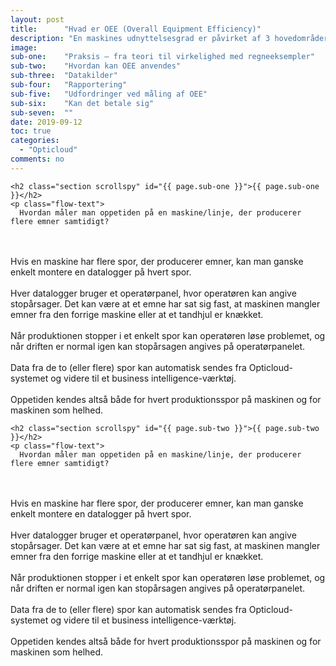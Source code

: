 ```yaml
---
layout: post
title:      "Hvad er OEE (Overall Equipment Efficiency)"
description: "En maskines udnyttelsesgrad er påvirket af 3 hovedområder - herunder 6 tabsgivende faktorer. Availability, Performance og Quality."
image:
sub-one:    "Praksis – fra teori til virkelighed med regneeksempler"
sub-two:    "Hvordan kan OEE anvendes"
sub-three:  "Datakilder"
sub-four:   "Rapportering"
sub-five:   "Udfordringer ved måling af OEE"
sub-six:    "Kan det betale sig"
sub-seven:  ""
date: 2019-09-12
toc: true
categories:
  - "Opticloud"
comments: no
---
```


<div class="row">
  <div class="col s12 m10 push-m1">

    <h2 class="section scrollspy" id="{{ page.sub-one }}">{{ page.sub-one }}</h2>
    <p class="flow-text">
      Hvordan måler man oppetiden på en maskine/linje, der producerer flere emner samtidigt?
  <br><br>
      Hvis en maskine har flere spor, der producerer emner, kan man ganske enkelt montere en datalogger på hvert spor.
  <br><br>
      Hver datalogger bruger et operatørpanel, hvor operatøren kan angive stopårsager. Det kan være at et emne har sat sig fast, at maskinen mangler emner fra den forrige maskine eller at et tandhjul er knækket.
  <br><br>
      Når produktionen stopper i et enkelt spor kan operatøren løse problemet, og når driften er normal igen kan stopårsagen angives på operatørpanelet.
  <br><br>
      Data fra de to (eller flere) spor kan automatisk sendes fra Opticloud-systemet og videre til et business intelligence-værktøj.
  <br><br>
      Oppetiden kendes altså både for hvert produktionsspor på maskinen og for maskinen som helhed.
    </p>

  </div>
</div>

<div class="row">
  <div class="col s12 m10 push-m1">

    <h2 class="section scrollspy" id="{{ page.sub-two }}">{{ page.sub-two }}</h2>
    <p class="flow-text">
      Hvordan måler man oppetiden på en maskine/linje, der producerer flere emner samtidigt?
  <br><br>
      Hvis en maskine har flere spor, der producerer emner, kan man ganske enkelt montere en datalogger på hvert spor.
  <br><br>
      Hver datalogger bruger et operatørpanel, hvor operatøren kan angive stopårsager. Det kan være at et emne har sat sig fast, at maskinen mangler emner fra den forrige maskine eller at et tandhjul er knækket.
  <br><br>
      Når produktionen stopper i et enkelt spor kan operatøren løse problemet, og når driften er normal igen kan stopårsagen angives på operatørpanelet.
  <br><br>
      Data fra de to (eller flere) spor kan automatisk sendes fra Opticloud-systemet og videre til et business intelligence-værktøj.
  <br><br>
      Oppetiden kendes altså både for hvert produktionsspor på maskinen og for maskinen som helhed.
    </p>

  </div>
</div>
